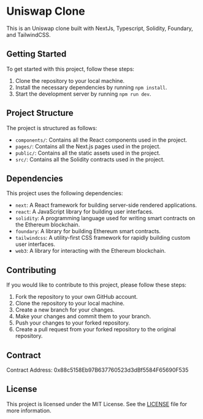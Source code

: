 # Uniswap Clone

This is an Uniswap clone built with NextJs, Typescript, Solidity, Foundary, and TailwindCSS.

## Getting Started


To get started with this project, follow these steps:

1. Clone the repository to your local machine.
2. Install the necessary dependencies by running `npm install`.
3. Start the development server by running `npm run dev`.

## Project Structure

The project is structured as follows:

- `components/`: Contains all the React components used in the project.
- `pages/`: Contains all the Next.js pages used in the project.
- `public/`: Contains all the static assets used in the project.
- `src/`: Contains all the Solidity contracts used in the project.

## Dependencies

This project uses the following dependencies:

- `next`: A React framework for building server-side rendered applications.
- `react`: A JavaScript library for building user interfaces.
- `solidity`: A programming language used for writing smart contracts on the Ethereum blockchain.
- `foundary`: A library for building Ethereum smart contracts.
- `tailwindcss`: A utility-first CSS framework for rapidly building custom user interfaces.
- `web3`: A library for interacting with the Ethereum blockchain.

## Contributing

If you would like to contribute to this project, please follow these steps:

1. Fork the repository to your own GitHub account.
2. Clone the repository to your local machine.
3. Create a new branch for your changes.
4. Make your changes and commit them to your branch.
5. Push your changes to your forked repository.
6. Create a pull request from your forked repository to the original repository.

## Contract
Contract Address: 0x88c5158Eb97B637760523d3dBf5584F65690F535
## License

This project is licensed under the MIT License. See the [LICENSE](LICENSE) file for more information.